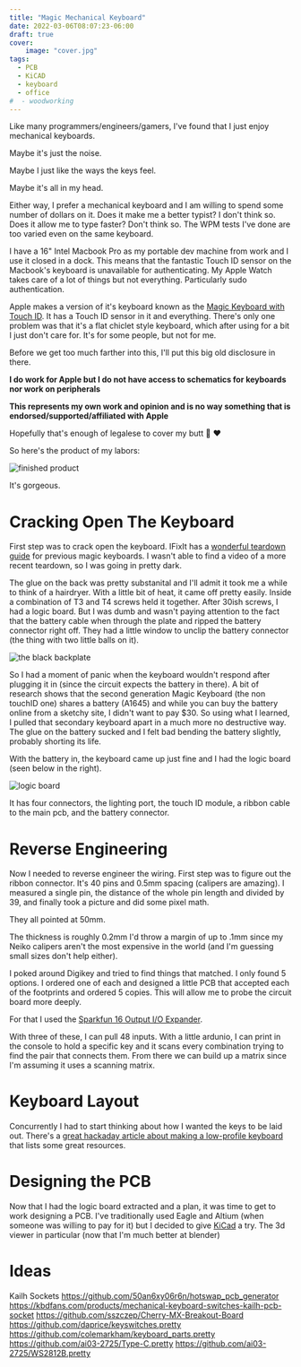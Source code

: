 ```yaml
---
title: "Magic Mechanical Keyboard"
date: 2022-03-06T08:07:23-06:00
draft: true
cover:
    image: "cover.jpg"
tags:
  - PCB
  - KiCAD
  - keyboard
  - office
#  - woodworking
---
```


Like many programmers/engineers/gamers, I've found that I just enjoy mechanical keyboards.

Maybe it's just the noise.

Maybe I just like the ways the keys feel.

Maybe it's all in my head.

Either way, I prefer a mechanical keyboard and I am willing to spend some number of dollars on it.
Does it make me a better typist?
I don't think so.
Does it allow me to type faster?
Don't think so. The WPM tests I've done are too varied even on the same keyboard.

I have a 16" Intel Macbook Pro as my portable dev machine from work and I use it closed in a dock.
This means that the fantastic Touch ID sensor on the Macbook's keyboard is unavailable for authenticating.
My Apple Watch takes care of a lot of things but not everything.
Particularly sudo authentication.

Apple makes a version of it's keyboard known as the [Magic Keyboard with Touch ID](https://www.apple.com/shop/product/MK293LL/A/magic-keyboard-with-touch-id-for-mac-models-with-apple-silicon-us-english).
It has a Touch ID sensor in it and everything.
There's only one problem was that it's a flat chiclet style keyboard, which after using for a bit I just don't care for.
It's for some people, but not for me.

Before we get too much farther into this, I'll put this big old disclosure in there.

**I do work for Apple but I do not have access to schematics for keyboards nor work on peripherals**

**This represents my own work and opinion and is no way something that is endorsed/supported/affiliated with Apple**

Hopefully that's enough of legalese to cover my butt 🤞 :heart:

So here's the product of my labors:

![finished product](finished_product.png)

It's gorgeous.

# Cracking Open The Keyboard

First step was to crack open the keyboard.
IFixIt has a [wonderful teardown guide](https://www.ifixit.com/Teardown/Magic+Keyboard+Teardown/50995) for previous magic keyboards.
I wasn't able to find a video of a more recent teardown, so I was going in pretty dark.

The glue on the back was pretty substanital and I'll admit it took me a while to think of a hairdryer.
With a little bit of heat, it came off pretty easily.
Inside a combination of T3 and T4 screws held it together.
After 30ish screws, I had a logic board.
But I was dumb and wasn't paying attention to the fact that the battery cable when through the plate and ripped the battery connector right off.
They had a little window to unclip the battery connector (the thing with two little balls on it).

![the black backplate](backplate.png)

So I had a moment of panic when the keyboard wouldn't respond after plugging it in (since the circuit expects the battery in there).
A bit of research shows that the second generation Magic Keyboard (the non touchID one) shares a battery (A1645) and while you can buy the battery online from a sketchy site, I didn't want to pay $30.
So using what I learned, I pulled that secondary keyboard apart in a much more no destructive way.
The glue on the battery sucked and I felt bad bending the battery slightly, probably shorting its life.

With the battery in, the keyboard came up just fine and I had the logic board (seen below in the right).

![logic board](logic_board.png)

It has four connectors, the lighting port, the touch ID module, a ribbon cable to the main pcb, and the battery connector.

# Reverse Engineering

Now I needed to reverse engineer the wiring.
First step was to figure out the ribbon connector.
It's 40 pins and 0.5mm spacing (calipers are amazing).
I measured a single pin, the distance of the whole pin length and divided by 39, and finally took a picture and did some pixel math.

They all pointed at 50mm.

The thickness is roughly 0.2mm I'd throw a margin of up to .1mm since my Neiko calipers aren't the most expensive in the world (and I'm guessing small sizes don't help either).

I poked around Digikey and tried to find things that matched. 
I only found 5 options.
I ordered one of each and designed a little PCB that accepted each of the footprints and ordered 5 copies. 
This will allow me to probe the circuit board more deeply.

For that I used the [Sparkfun 16 Output I/O Expander](https://www.sparkfun.com/products/13601).

With three of these, I can pull 48 inputs.
With a little ardunio, I can print in the console to hold a specific key and it scans every combination trying to find the pair that connects them.
From there we can build up a matrix since I'm assuming it uses a scanning matrix.

# Keyboard Layout

Concurrently I had to start thinking about how I wanted the keys to be laid out.
There's a [great hackaday article about making a low-profile keyboard](https://hackaday.com/2022/03/16/a-clear-guide-for-a-low-profile-bespoke-keyboard/) that lists some great resources.


# Designing the PCB

Now that I had the logic board extracted and a plan, it was time to get to work designing a PCB.
I've traditionally used Eagle and Altium (when someone was willing to pay for it) but I decided to give [KiCad](https://www.kicad.org) a try.
The 3d viewer in particular (now that I'm much better at blender)

# Ideas

Kailh Sockets
https://github.com/50an6xy06r6n/hotswap_pcb_generator
https://kbdfans.com/products/mechanical-keyboard-switches-kailh-pcb-socket
https://github.com/sszczep/Cherry-MX-Breakout-Board
https://github.com/daprice/keyswitches.pretty
https://github.com/colemarkham/keyboard_parts.pretty
https://github.com/ai03-2725/Type-C.pretty
https://github.com/ai03-2725/WS2812B.pretty

